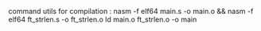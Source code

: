 command utils for compilation :
nasm -f elf64 main.s -o main.o && nasm -f elf64 ft_strlen.s -o ft_strlen.o
ld main.o ft_strlen.o -o main